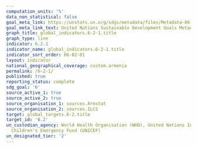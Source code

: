 ```yaml
---
computation_units: '%'
data_non_statistical: false
goal_meta_link: https://unstats.un.org/sdgs/metadata/files/Metadata-06-02-01.pdf
goal_meta_link_text: United Nations Sustainable Development Goals Metadata (pdf 428kB)
graph_title: global_indicators.6-2-1.title
graph_type: line
indicator: 6.2.1
indicator_name: global_indicators.6-2-1.title
indicator_sort_order: 06-02-01
layout: indicator
national_geographical_coverage: custom.armenia
permalink: /6-2-1/
published: true
reporting_status: complete
sdg_goal: '6'
source_active_1: true
source_active_2: true
source_organisation_1: sources.Armstat
source_organisation_2: sources.ILCS
target: global_targets.6-2.title
target_id: '6.2'
un_custodian_agency: World Health Organisation (WHO), United Nations International
  Children's Emergency Fund (UNICEF)
un_designated_tier: '2'
---
```

